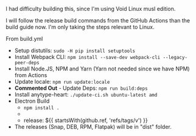 I had difficulty building this, since I'm using Void Linux musl edition.

I will follow the release build commands from the GitHub Actions than the build guide now. I'm only taking the steps relevant to Linux.

From build.yml

- Setup distutils: `sudo -H pip install setuptools`
- Install Webpack CLI: `npm install --save-dev webpack-cli --legacy-peer-deps`
- Install Node.JS, NPM and Yarn (Yarn not needed since we have NPM) from Actions
- Update locale: `npm run update:locale`
- **Commented Out** - Update Deps: `npm run build:deps`
- Install anytype-heart:  `./update-ci.sh ubuntu-latest amd`
- Electron Build
	- `npm install .`
	- 
	- release: ${{ startsWith(github.ref, 'refs/tags/v') }}
- The releases (Snap, DEB, RPM, Flatpak) will be in "dist" folder.